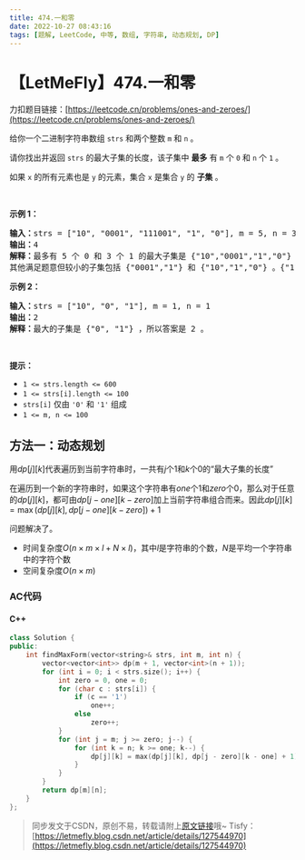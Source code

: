 ```yaml
---
title: 474.一和零
date: 2022-10-27 08:43:16
tags: [题解, LeetCode, 中等, 数组, 字符串, 动态规划, DP]
---
```


# 【LetMeFly】474.一和零

力扣题目链接：[https://leetcode.cn/problems/ones-and-zeroes/](https://leetcode.cn/problems/ones-and-zeroes/)

<p>给你一个二进制字符串数组 <code>strs</code> 和两个整数 <code>m</code> 和 <code>n</code> 。</p>

<div class="MachineTrans-Lines">
<p class="MachineTrans-lang-zh-CN">请你找出并返回 <code>strs</code> 的最大子集的长度，该子集中 <strong>最多</strong> 有 <code>m</code> 个 <code>0</code> 和 <code>n</code> 个 <code>1</code> 。</p>

<p class="MachineTrans-lang-zh-CN">如果 <code>x</code> 的所有元素也是 <code>y</code> 的元素，集合 <code>x</code> 是集合 <code>y</code> 的 <strong>子集</strong> 。</p>
</div>

<p>&nbsp;</p>

<p><strong>示例 1：</strong></p>

<pre>
<strong>输入：</strong>strs = ["10", "0001", "111001", "1", "0"], m = 5, n = 3
<strong>输出：</strong>4
<strong>解释：</strong>最多有 5 个 0 和 3 个 1 的最大子集是 {"10","0001","1","0"} ，因此答案是 4 。
其他满足题意但较小的子集包括 {"0001","1"} 和 {"10","1","0"} 。{"111001"} 不满足题意，因为它含 4 个 1 ，大于 n 的值 3 。
</pre>

<p><strong>示例 2：</strong></p>

<pre>
<strong>输入：</strong>strs = ["10", "0", "1"], m = 1, n = 1
<strong>输出：</strong>2
<strong>解释：</strong>最大的子集是 {"0", "1"} ，所以答案是 2 。
</pre>

<p>&nbsp;</p>

<p><strong>提示：</strong></p>

<ul>
	<li><code>1 &lt;= strs.length &lt;= 600</code></li>
	<li><code>1 &lt;= strs[i].length &lt;= 100</code></li>
	<li><code>strs[i]</code>&nbsp;仅由&nbsp;<code>'0'</code> 和&nbsp;<code>'1'</code> 组成</li>
	<li><code>1 &lt;= m, n &lt;= 100</code></li>
</ul>


    
## 方法一：动态规划

用$dp[j][k]$代表遍历到当前字符串时，一共有$j$个$1$和$k$个$0$的“最大子集的长度”

在遍历到一个新的字符串时，如果这个字符串有$one$个$1$和$zero$个$0$，那么对于任意的$dp[j][k]$，都可由$dp[j - one][k - zero]$加上当前字符串组合而来。因此$dp[j][k] = \max(dp[j][k], dp[j - one][k - zero]) + 1$

问题解决了。

+ 时间复杂度$O(n\times m\times l + N\times l)$，其中$l$是字符串的个数，$N$是平均一个字符串中的字符个数
+ 空间复杂度$O(n\times m)$

### AC代码

#### C++

```cpp
class Solution {
public:
    int findMaxForm(vector<string>& strs, int m, int n) {
        vector<vector<int>> dp(m + 1, vector<int>(n + 1));
        for (int i = 0; i < strs.size(); i++) {
            int zero = 0, one = 0;
            for (char c : strs[i]) {
                if (c == '1')
                    one++;
                else
                    zero++;
            }
            for (int j = m; j >= zero; j--) {
                for (int k = n; k >= one; k--) {
                    dp[j][k] = max(dp[j][k], dp[j - zero][k - one] + 1);
                }
            }
        }
        return dp[m][n];
    }
};
```

> 同步发文于CSDN，原创不易，转载请附上[原文链接](https://blog.letmefly.xyz/2022/10/27/LeetCode%200474.%E4%B8%80%E5%92%8C%E9%9B%B6/)哦~
> Tisfy：[https://letmefly.blog.csdn.net/article/details/127544970](https://letmefly.blog.csdn.net/article/details/127544970)
